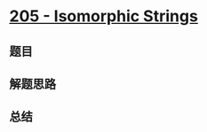# [205 - Isomorphic Strings](https://leetcode.com/problems/isomorphic-strings/)

## 题目


## 解题思路


## 总结



